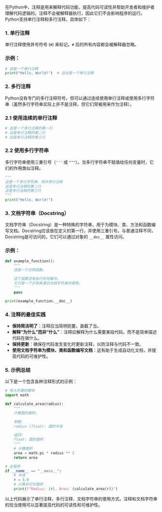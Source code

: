 在Python中，注释是用来解释代码功能、提高代码可读性并帮助开发者和维护者理解代码逻辑的。注释不会被解释器执行，因此它们不会影响程序的运行。Python支持单行注释和多行注释，具体如下：

### 1. 单行注释

单行注释使用井号符号 (`#`) 来标记。`#` 后的所有内容都会被解释器忽略。

### 示例：

```python
# 这是一个单行注释
print("Hello, World!")  # 这也是一个单行注释

```

### 2. 多行注释

Python没有专门的多行注释符号，但可以通过连续使用单行注释或使用多行字符串（虽然多行字符串实际上并不是注释，但它们常被用来作为注释）。

### 2.1 使用连续的单行注释

```python
# 这是一个多行注释的第一行
# 这是多行注释的第二行
# 这是多行注释的第三行

```

### 2.2 使用多行字符串

多行字符串使用三重引号（`'''` 或 `"""`）。当多行字符串不赋值给任何变量时，它们的作用类似注释。

```python
"""
这是一个多行字符串，用作多行注释
这是多行注释的第二行
这是多行注释的第三行
"""
print("Hello, World!")

```

### 3. 文档字符串（Docstring）

文档字符串（Docstring）是一种特殊的字符串，用于为模块、类、方法和函数编写文档。Docstring应该放在定义的第一行，并使用三重引号。与普通注释不同，Docstring是可访问的，它们可以通过对象的 `__doc__` 属性访问。

### 示例：

```python
def example_function():
    """
    这是一个示例函数。

    这个函数没有执行任何操作。
    它只是一个示例来演示文档字符串的使用。
    """
    pass

print(example_function.__doc__)

```

### 4. 注释的最佳实践

- **保持简洁明了**：注释应当简明扼要，直截了当。
- **解释“为什么”而非“什么”**：注释应解释为什么需要某段代码，而不是简单描述代码在做什么。
- **保持更新**：确保在代码发生变化时更新注释，以防注释与代码不一致。
- **使用文档字符串为模块、类和函数编写文档**：这有助于生成自动化文档，并提高代码的可维护性。

### 5. 示例总结

以下是一个包含各种注释形式的示例：

```python
# 导入所需的模块
import math

def calculate_area(radius):
    """
    计算圆的面积。

    参数:
    radius (float): 圆的半径

    返回:
    float: 圆的面积
    """
    # 计算面积
    area = math.pi * radius ** 2
    return area

# 主程序
if __name__ == "__main__":
    # 半径
    r = 5.0
    # 计算并打印面积
    print(f"Radius: {r}, Area: {calculate_area(r)}")

```

以上代码展示了单行注释、多行注释、文档字符串的使用方式。注释和文档字符串的恰当使用可以显著提高代码的可读性和可维护性。